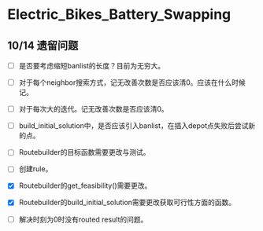 # Electric_Bikes_Battery_Swapping
## 10/14 遗留问题
- [ ] 是否要考虑缩短banlist的长度？目前为无穷大。

- [ ] 对于每个neighbor搜索方式，记无改善次数是否应该清0。应该在什么时候记。

- [ ] 对于每次大的迭代。记无改善次数是否应该清0。

- [ ] build_initial_solution中，是否应该引入banlist，在插入depot点失败后尝试新的点。

- [ ] Routebuilder的目标函数需要更改与测试。

- [ ] 创建rule。

- [X] Routebuilder的get_feasibility()需要更改。

- [X] Routebuilder的build_initial_solution需要更改获取可行性方面的函数。

- [ ] 解决时刻为0时没有routed result的问题。

